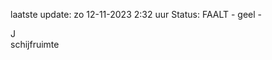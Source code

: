 laatste update: 
zo 12-11-2023  2:32   uur 
Status: FAALT - geel - 
<div class="service R">J</div><div class="service Y">schijfruimte</div>